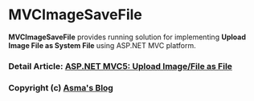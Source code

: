 # MVCImageSaveFile
**MVCImageSaveFile** provides running solution for implementing **Upload Image File as System File** using ASP.NET MVC platform.

### Detail Article: [ASP.NET MVC5: Upload Image/File as File](https://bit.ly/2BySQM9)

### Copyright (c) [Asma's Blog](https://www.asmak9.com/)
